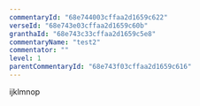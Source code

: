 ```yaml
---
commentaryId: "68e744003cffaa2d1659c622"
verseId: "68e743e03cffaa2d1659c60b"
granthaId: "68e743c33cffaa2d1659c5e8"
commentaryName: "test2"
commentator: ""
level: 1
parentCommentaryId: "68e743f03cffaa2d1659c616"
---
```


ijklmnop
